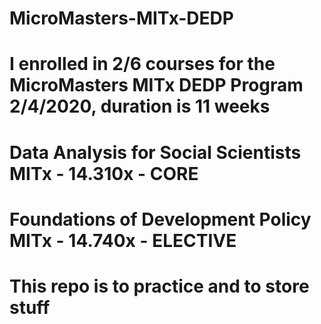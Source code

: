 # MicroMasters-MITx-DEDP
# I enrolled in 2/6 courses for the MicroMasters MITx DEDP Program 2/4/2020, duration is 11 weeks
# Data Analysis for Social Scientists MITx - 14.310x - CORE
# Foundations of Development Policy MITx - 14.740x - ELECTIVE
# This repo is to practice and to store stuff
